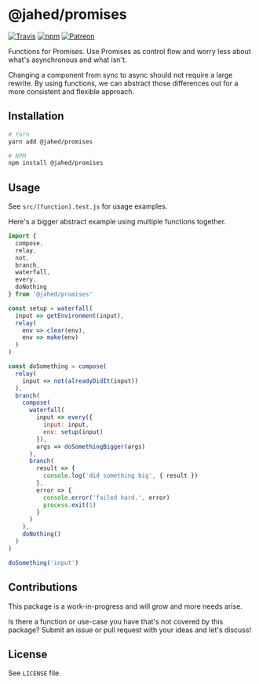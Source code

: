 # @jahed/promises

[![Travis](https://img.shields.io/travis/jahed/promises.svg)](https://travis-ci.org/search/promises)
[![npm](https://img.shields.io/npm/v/@jahed/promises.svg)](https://www.npmjs.com/package/@jahed/promises)
[![Patreon](https://img.shields.io/badge/patreon-donate-f96854.svg)](https://www.patreon.com/jahed)

Functions for Promises. Use Promises as control flow and worry less about
what's asynchronous and what isn't.

Changing a component from sync to async should not require a large rewrite. By
using functions, we can abstract those differences out for a more consistent and
flexible approach.

## Installation

```bash
# Yarn
yarn add @jahed/promises

# NPM
npm install @jahed/promises
```

## Usage

See `src/[function].test.js` for usage examples.

Here's a bigger abstract example using multiple functions together.

```js
import { 
  compose, 
  relay, 
  not, 
  branch, 
  waterfall, 
  every, 
  doNothing 
} from '@jahed/promises'

const setup = waterfall(
  input => getEnvironment(input),
  relay(
    env => clear(env),
    env => make(env)
  )
)

const doSomething = compose(
  relay(
    input => not(alreadyDidIt(input))
  ),
  branch(
    compose(
      waterfall(
        input => every({
          input: input,
          env: setup(input)
        }),
        args => doSomethingBigger(args)
      ),
      branch(
        result => {
          console.log('did something big', { result })
        },
        error => {
          console.error('failed hard.', error)
          process.exit(1)
        }
      )
    ),
    doNothing()
  )
)

doSomething('input')
```

## Contributions

This package is a work-in-progress and will grow and more needs arise.

Is there a function or use-case you have that's not covered by this package?
Submit an issue or pull request with your ideas and let's discuss!

## License

See `LICENSE` file.
